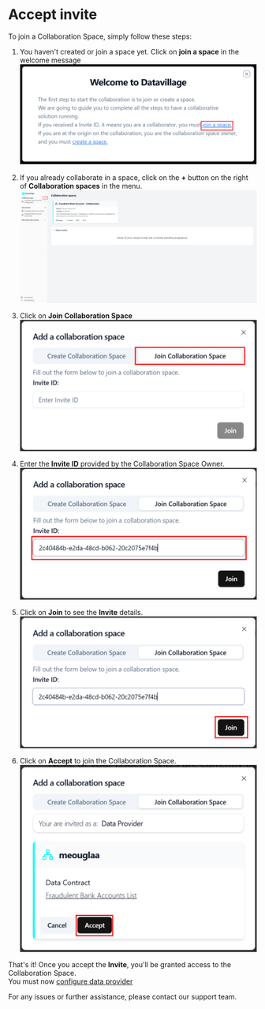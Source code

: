 # Accept invite

To join a Collaboration Space, simply follow these steps:

1. You haven't created or join a space yet. Click on **join a space** in the welcome message
   ![screenshot of the datavillage dashboard](img/01_welcome_message.png)

2. If you already collaborate in a space, click on the **+** button on the right of **Collaboration spaces** in the menu.  
   ![screenshot of the datavillage dashboard](img/dashboard_create_space.png)

3. Click on **Join Collaboration Space**
   ![screenshot of the datavillage dashboard](img/18_join_data_provider.png)

4. Enter the **Invite ID** provided by the Collaboration Space Owner.
   ![screenshot of the datavillage dashboard](img/join_invite_code_provider.png)

5. Click on **Join** to see the **Invite** details.
   ![screenshot of the datavillage dashboard](img/join_invite_code_provider_click.png)

6. Click on **Accept** to join the Collaboration Space.  
   ![screenshot of the datavillage dashboard](img/19_join_dataprovider_invite_info.png)

That's it! Once you accept the **Invite**, you'll be granted access to the Collaboration Space.  
You must now [configure data provider](/docs/user-manual/data-provider/configure-data-provider)

For any issues or further assistance, please contact our support team.
